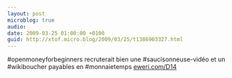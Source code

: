```yaml
---
layout: post
microblog: true
audio: 
date: 2009-03-25 01:00:00 +0100
guid: http://xtof.micro.blog/2009/03/25/t1386903327.html
---
```

#openmoneyforbeginners recruterait bien une #saucisonneuse-vidéo et un #wikiboucher payables en #monnaietemps [eweri.com/D14](http://eweri.com/D14)
